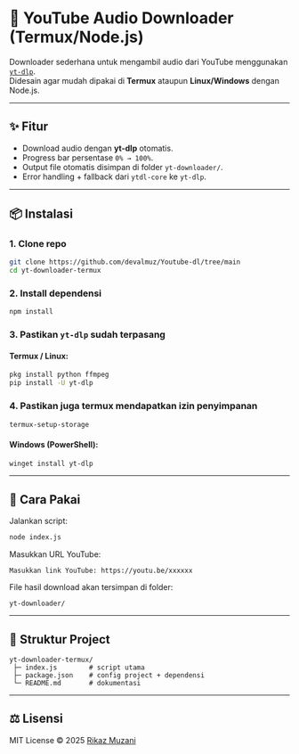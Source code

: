 # 🎵 YouTube Audio Downloader (Termux/Node.js)

Downloader sederhana untuk mengambil audio dari YouTube menggunakan [`yt-dlp`](https://github.com/yt-dlp/yt-dlp).  
Didesain agar mudah dipakai di **Termux** ataupun **Linux/Windows** dengan Node.js.

---

## ✨ Fitur
- Download audio dengan **yt-dlp** otomatis.
- Progress bar persentase `0% → 100%`.
- Output file otomatis disimpan di folder `yt-downloader/`.
- Error handling + fallback dari `ytdl-core` ke `yt-dlp`.

---

## 📦 Instalasi

### 1. Clone repo
```bash
git clone https://github.com/devalmuz/Youtube-dl/tree/main
cd yt-downloader-termux
```

### 2. Install dependensi
```bash
npm install
```

### 3. Pastikan `yt-dlp` sudah terpasang
#### Termux / Linux:
```bash
pkg install python ffmpeg
pip install -U yt-dlp
```
### 4. Pastikan juga termux mendapatkan izin penyimpanan

```bash
termux-setup-storage
```

#### Windows (PowerShell):
```powershell
winget install yt-dlp
```

---

## 🚀 Cara Pakai
Jalankan script:
```bash
node index.js
```

Masukkan URL YouTube:
```
Masukkan link YouTube: https://youtu.be/xxxxxx
```

File hasil download akan tersimpan di folder:
```
yt-downloader/
```

---

## 📂 Struktur Project
```
yt-downloader-termux/
 ├─ index.js        # script utama
 ├─ package.json    # config project + dependensi
 └─ README.md       # dokumentasi
```

---

## ⚖️ Lisensi
MIT License © 2025 [Rikaz Muzani](https://github.com/username)
